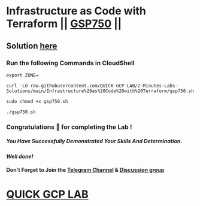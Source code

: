 # Infrastructure as Code with Terraform || [GSP750](https://www.cloudskillsboost.google/focuses/15842?parent=catalog) ||

## Solution [here](https://youtu.be/u6B0Vaoe9T0)

### Run the following Commands in CloudShell

```
export ZONE=
```
```
curl -LO raw.githubusercontent.com/QUICK-GCP-LAB/2-Minutes-Labs-Solutions/main/Infrastructure%20as%20Code%20with%20Terraform/gsp750.sh

sudo chmod +x gsp750.sh

./gsp750.sh
```

### Congratulations 🎉 for completing the Lab !

##### *You Have Successfully Demonstrated Your Skills And Determination.*

#### *Well done!*

#### Don't Forget to Join the [Telegram Channel](https://t.me/quickgcplab) & [Discussion group](https://t.me/quickgcplabchats)

# [QUICK GCP LAB](https://www.youtube.com/@quickgcplab)
